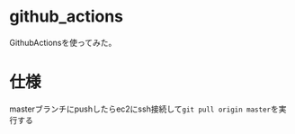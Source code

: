 # github_actions
GithubActionsを使ってみた。

# 仕様
masterブランチにpushしたらec2にssh接続して`git pull origin master`を実行する
